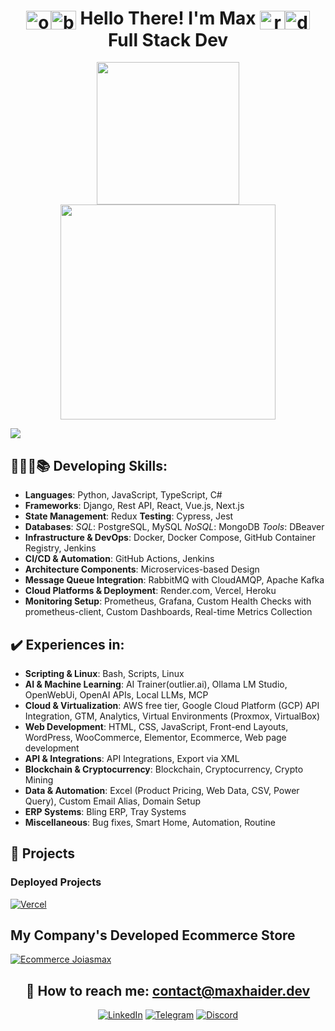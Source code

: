 <div align="center">

# <img align="center" alt="obiWanFace" height="30" width="40" src="https://emojis.slackmojis.com/emojis/images/1645030248/53068/obi_wan.png?1645030248"><img align="center" alt="blueLightsaber" height="30" width="40" src="https://emojis.slackmojis.com/emojis/images/1643514347/3217/bluelightsaber.png?1643514347"> Hello There! I'm Max <img align="center" alt="redLightsaber" height="30" width="40" src="https://emojis.slackmojis.com/emojis/images/1643514354/3290/evillightsaber.png?1643514354"><img align="center" alt="darthVaderFace" height="30" width="40" src="https://emojis.slackmojis.com/emojis/images/1643514056/131/darth_vader.png?1643514056"> Full Stack Dev

<a href="https://github.com/maxh33"></a>
<img height="228" src="https://github-readme-stats.vercel.app/api?username=maxh33&count_private=true&show_icons=true&theme=apprentice&show=prs_merged,prs_merged_percentage"/>
<img height="344" src="https://github-readme-stats.vercel.app/api/top-langs/?username=maxh33&size_weight=1&count_weight=0&theme=apprentice&langs_count=7&hide=html,CSS,scss&layout=donut"/>
</div>

<div>
  
![](https://komarev.com/ghpvc/?username=maxh33&label=PROFILE+VIEWS)
  
## 👩🏽‍💻📚 Developing Skills:

- **Languages**: Python, JavaScript, TypeScript, C#
- **Frameworks**: Django, Rest API, React, Vue.js, Next.js
- **State Management**: Redux **Testing**: Cypress, Jest
- **Databases**: *SQL*: PostgreSQL, MySQL *NoSQL*: MongoDB *Tools*: DBeaver
- **Infrastructure & DevOps**: Docker, Docker Compose, GitHub Container Registry, Jenkins
- **CI/CD & Automation**: GitHub Actions, Jenkins
- **Architecture Components**: Microservices-based Design
- **Message Queue Integration**: RabbitMQ with CloudAMQP, Apache Kafka
- **Cloud Platforms & Deployment**: Render.com, Vercel, Heroku
- **Monitoring Setup**: Prometheus, Grafana, Custom Health Checks with prometheus-client, Custom Dashboards, Real-time Metrics Collection

## ✔️ Experiences in:

- **Scripting & Linux**: Bash, Scripts, Linux
- **AI & Machine Learning**: AI Trainer(outlier.ai), Ollama LM Studio, OpenWebUi, OpenAI APIs, Local LLMs, MCP
- **Cloud & Virtualization**: AWS free tier, Google Cloud Platform (GCP) API Integration, GTM, Analytics, Virtual Environments (Proxmox, VirtualBox)
- **Web Development**: HTML, CSS, JavaScript, Front-end Layouts, WordPress, WooCommerce, Elementor, Ecommerce, Web page development
- **API & Integrations**: API Integrations, Export via XML
- **Blockchain & Cryptocurrency**: Blockchain, Cryptocurrency, Crypto Mining
- **Data & Automation**: Excel (Product Pricing, Web Data, CSV, Power Query), Custom Email Alias, Domain Setup
- **ERP Systems**: Bling ERP, Tray Systems
- **Miscellaneous**: Bug fixes, Smart Home, Automation, Routine



</div>

<div>

## 🚀 Projects

### Deployed Projects

[![Vercel](https://img.shields.io/badge/Vercel-000000?style=for-the-badge&logo=vercel&logoColor=white)](https://vercel.com/maxh33)

## My Company's Developed Ecommerce Store  

[![Ecommerce Joiasmax](https://img.shields.io/badge/website-000000?style=for-the-badge&logo=About.me&logoColor=white)](https://www.joiasmax.com.br/)
</div>

<div align="center">

## 📧 How to reach me: contact@maxhaider.dev

[![LinkedIn](https://img.shields.io/badge/LinkedIn-0077B5?style=for-the-badge&logo=linkedin&logoColor=white)](https://www.linkedin.com/in/maxhaider/)
[![Telegram](https://img.shields.io/badge/Telegram-2CA5E0?style=for-the-badge&logo=telegram&logoColor=white)](https://t.me/maxhdev)
[![Discord](https://img.shields.io/badge/Discord-7289DA?style=for-the-badge&logo=discord&logoColor=white)](https://discord.gg/SJ9sKTmMjR)

</div>
